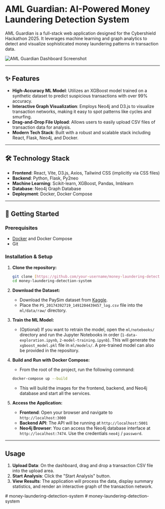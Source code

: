 # AML Guardian: AI-Powered Money Laundering Detection System

AML Guardian is a full-stack web application designed for the Cybershield Hackathon 2025. It leverages machine learning and graph analytics to detect and visualize sophisticated money laundering patterns in transaction data.

![AML Guardian Dashboard Screenshot](https://placehold.co/800x400/0a0a14/00f2ff?text=AML+Guardian+UI)

---

## ✨ Features

-   **High-Accuracy ML Model**: Utilizes an XGBoost model trained on a synthetic dataset to predict suspicious transactions with over 99% accuracy.
-   **Interactive Graph Visualization**: Employs Neo4j and D3.js to visualize transaction networks, making it easy to spot patterns like cycles and smurfing.
-   **Drag-and-Drop File Upload**: Allows users to easily upload CSV files of transaction data for analysis.
-   **Modern Tech Stack**: Built with a robust and scalable stack including React, Flask, Neo4j, and Docker.

---

## 🛠️ Technology Stack

-   **Frontend**: React, Vite, D3.js, Axios, Tailwind CSS (implicitly via CSS files)
-   **Backend**: Python, Flask, Py2neo
-   **Machine Learning**: Scikit-learn, XGBoost, Pandas, Imblearn
-   **Database**: Neo4j Graph Database
-   **Deployment**: Docker, Docker Compose

---

## 🚀 Getting Started

### Prerequisites

-   [Docker](https://www.docker.com/get-started) and Docker Compose
-   Git

### Installation & Setup

1.  **Clone the repository:**
    ```bash
    git clone [https://github.com/your-username/money-laundering-detection-system.git](https://github.com/your-username/money-laundering-detection-system.git)
    cd money-laundering-detection-system
    ```

2.  **Download the Dataset:**
    -   Download the PaySim dataset from [Kaggle](https://www.kaggle.com/datasets/ealaxi/paysim1).
    -   Place the `PS_20174392719_1491204439457_log.csv` file into the `ml/data/raw/` directory.

3.  **Train the ML Model:**
    -   (Optional) If you want to retrain the model, open the `ml/notebooks/` directory and run the Jupyter Notebooks in order (`1-data-exploration.ipynb`, `2-model-training.ipynb`). This will generate the `xgboost_model.pkl` file in `ml/models/`. A pre-trained model can also be provided in the repository.

4.  **Build and Run with Docker Compose:**
    -   From the root of the project, run the following command:
    ```bash
    docker-compose up --build
    ```
    -   This will build the images for the frontend, backend, and Neo4j database and start all the services.

5.  **Access the Application:**
    -   **Frontend**: Open your browser and navigate to `http://localhost:3000`
    -   **Backend API**: The API will be running at `http://localhost:5001`
    -   **Neo4j Browser**: You can access the Neo4j database interface at `http://localhost:7474`. Use the credentials `neo4j` / `password`.

---

## Usage

1.  **Upload Data**: On the dashboard, drag and drop a transaction CSV file into the upload area.
2.  **Start Analysis**: Click the "Start Analysis" button.
3.  **View Results**: The application will process the data, display summary statistics, and render an interactive graph of the transaction network.

#   m o n e y - l a u n d e r i n g - d e t e c t i o n - s y s t e m  
 #   m o n e y - l a u n d e r i n g - d e t e c t i o n - s y s t e m  
 